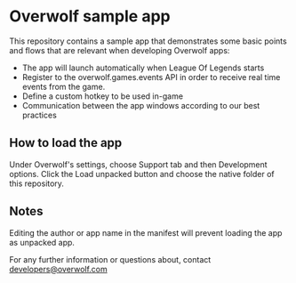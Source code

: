 # Overwolf sample app

This repository contains a sample app that demonstrates some basic points and flows that are relevant when developing Overwolf apps:

- The app will launch automatically when League Of Legends starts
- Register to the overwolf.games.events API in order to receive real time events from the game.
- Define a custom hotkey to be used in-game
- Communication between the app windows according to our best practices 

## How to load the app
Under Overwolf's settings, choose Support tab and then Development options. Click the Load unpacked button and choose the native folder of this repository.

## Notes
Editing the author or app name in the manifest will prevent loading the app
as unpacked app.

For any further information or questions about, contact developers@overwolf.com
